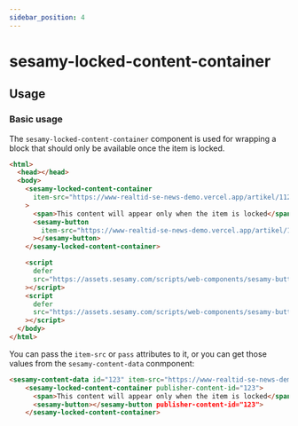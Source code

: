 ```yaml
---
sidebar_position: 4
---
```


# sesamy-locked-content-container

## Usage

### Basic usage

The `sesamy-locked-content-container` component is used for wrapping a block that should only be available once the item is locked.

```html
<html>
  <head></head>
  <body>
    <sesamy-locked-content-container
      item-src="https://www-realtid-se-news-demo.vercel.app/artikel/112273"
    >
      <span>This content will appear only when the item is locked</span>
      <sesamy-button
        item-src="https://www-realtid-se-news-demo.vercel.app/artikel/112273"
      ></sesamy-button>
    </sesamy-locked-content-container>

    <script
      defer
      src="https://assets.sesamy.com/scripts/web-components/sesamy-button-container.min.js"
    ></script>
    <script
      defer
      src="https://assets.sesamy.com/scripts/web-components/sesamy-button.min.js"
    ></script>
  </body>
</html>
```

You can pass the `item-src` or `pass` attributes to it, or you can get those values from the `sesamy-content-data` conmponent:

```html
<sesamy-content-data id="123" item-src="https://www-realtid-se-news-demo.vercel.app/artikel/112273"></sesamy-content-data>
    <sesamy-locked-content-container publisher-content-id="123">
      <span>This content will appear only when the item is locked</span>
      <sesamy-button></sesamy-button publisher-content-id="123">
    </sesamy-locked-content-container>
```
